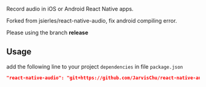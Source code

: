 
Record audio in iOS or Android React Native apps.

Forked from jsierles/react-native-audio, fix android compiling error.

Please using the branch **release**

## Usage

add the following line to your project `dependencies` in file `package.json`

```json
"react-native-audio": "git+https://github.com/JarvisChu/react-native-audio.git#release"
```
